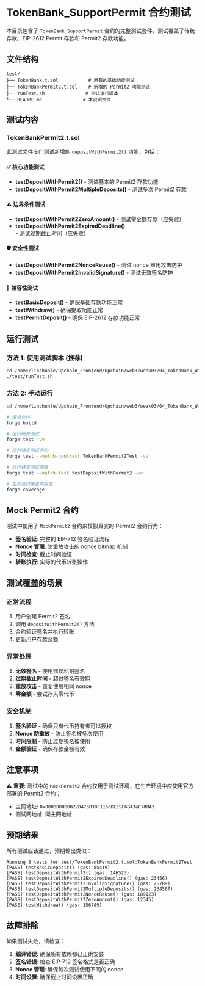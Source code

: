 # TokenBank_SupportPermit 合约测试

本目录包含了 `TokenBank_SupportPermit` 合约的完整测试套件，测试覆盖了传统存款、EIP-2612 Permit 存款和 Permit2 存款功能。

## 文件结构

```
test/
├── TokenBank.t.sol           # 原有的基础功能测试
├── TokenBankPermit2.t.sol    # 新增的 Permit2 功能测试
├── runTest.sh               # 测试运行脚本
└── README.md               # 本说明文件
```

## 测试内容

### TokenBankPermit2.t.sol

此测试文件专门测试新增的 `depositWithPermit2()` 功能，包括：

#### ✅ 核心功能测试
- **testDepositWithPermit2()** - 测试基本的 Permit2 存款功能
- **testDepositWithPermit2MultipleDeposits()** - 测试多次 Permit2 存款

#### ⚠️ 边界条件测试
- **testDepositWithPermit2ZeroAmount()** - 测试零金额存款（应失败）
- **testDepositWithPermit2ExpiredDeadline()** - 测试过期截止时间（应失败）

#### 🛡️ 安全性测试
- **testDepositWithPermit2NonceReuse()** - 测试 nonce 重用攻击防护
- **testDepositWithPermit2InvalidSignature()** - 测试无效签名防护

#### 🔄 兼容性测试
- **testBasicDeposit()** - 确保基础存款功能正常
- **testWithdraw()** - 确保提取功能正常
- **testPermitDeposit()** - 确保 EIP-2612 存款功能正常

## 运行测试

### 方法 1: 使用测试脚本 (推荐)

```bash
cd /home/linchunle/Upchain_Frontend/Upchain/web3/week03/04_TokenBank_With_Permit
./test/runTest.sh
```

### 方法 2: 手动运行

```bash
cd /home/linchunle/Upchain_Frontend/Upchain/web3/week03/04_TokenBank_With_Permit

# 编译合约
forge build

# 运行所有测试
forge test -vv

# 运行特定测试合约
forge test --match-contract TokenBankPermit2Test -vv

# 运行特定测试函数
forge test --match-test testDepositWithPermit2 -vv

# 生成测试覆盖率报告
forge coverage
```

## Mock Permit2 合约

测试中使用了 `MockPermit2` 合约来模拟真实的 Permit2 合约行为：

- **签名验证**: 完整的 EIP-712 签名验证流程
- **Nonce 管理**: 防重放攻击的 nonce bitmap 机制
- **时间检查**: 截止时间验证
- **转账执行**: 实际的代币转账操作

## 测试覆盖的场景

### 正常流程
1. 用户创建 Permit2 签名
2. 调用 `depositWithPermit2()` 方法
3. 合约验证签名并执行转账
4. 更新用户存款余额

### 异常处理
1. **无效签名** - 使用错误私钥签名
2. **过期截止时间** - 超过签名有效期
3. **重放攻击** - 重复使用相同 nonce
4. **零金额** - 尝试存入零代币

### 安全机制
1. **签名验证** - 确保只有代币持有者可以授权
2. **Nonce 防重放** - 防止签名被多次使用
3. **时间限制** - 防止过期签名被使用
4. **金额验证** - 确保存款金额有效

## 注意事项

⚠️ **重要**: 测试中的 `MockPermit2` 合约仅用于测试环境，在生产环境中应使用官方部署的 Permit2 合约：
- 主网地址: `0x000000000022D473030F116dDEE9F6B43aC78BA3`
- 测试网地址: 同主网地址

## 预期结果

所有测试应该通过，预期输出类似：

```
Running 8 tests for test/TokenBankPermit2.t.sol:TokenBankPermit2Test
[PASS] testBasicDeposit() (gas: 85419)
[PASS] testDepositWithPermit2() (gas: 146523)
[PASS] testDepositWithPermit2ExpiredDeadline() (gas: 23456)
[PASS] testDepositWithPermit2InvalidSignature() (gas: 25789)
[PASS] testDepositWithPermit2MultipleDeposits() (gas: 234567)
[PASS] testDepositWithPermit2NonceReuse() (gas: 189123)
[PASS] testDepositWithPermit2ZeroAmount() (gas: 12345)
[PASS] testWithdraw() (gas: 156789)
```

## 故障排除

如果测试失败，请检查：

1. **编译错误**: 确保所有依赖都已正确安装
2. **签名错误**: 检查 EIP-712 签名格式是否正确
3. **Nonce 管理**: 确保每次测试使用不同的 nonce
4. **时间设置**: 确保截止时间设置正确 